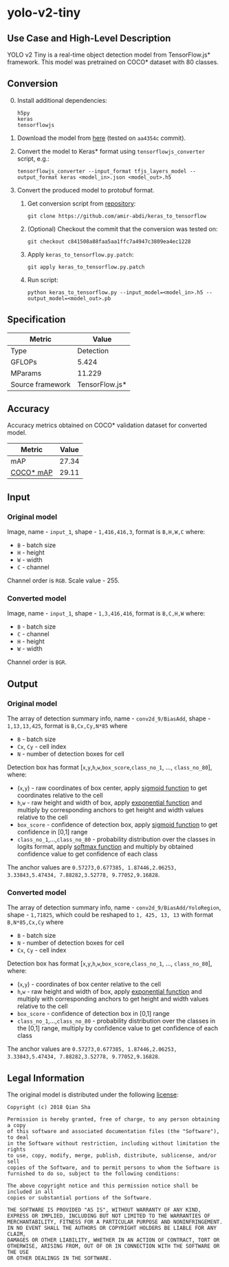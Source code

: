 # yolo-v2-tiny

## Use Case and High-Level Description

YOLO v2 Tiny is a real-time object detection model from TensorFlow.js\* framework. This model was pretrained on COCO\* dataset with 80 classes.

## Conversion

0. Install additional dependencies:
    ```
    h5py
    keras
    tensorflowjs
    ```
1. Download the model from [here](https://github.com/shaqian/tfjs-yolo-demo/tree/master/dist/model/v2tiny) (tested on `aa4354c` commit).
2. Convert the model to Keras\* format using `tensorflowjs_converter` script, e.g.:
    ```
    tensorflowjs_converter --input_format tfjs_layers_model --output_format keras <model_in>.json <model_out>.h5
    ```
3. Convert the produced model to protobuf format.

    1. Get conversion script from [repository](https://github.com/amir-abdi/keras_to_tensorflow):
        ```buildoutcfg
        git clone https://github.com/amir-abdi/keras_to_tensorflow
        ```
    1. (Optional) Checkout the commit that the conversion was tested on:
        ```
        git checkout c841508a88faa5aa1ffc7a4947c3809ea4ec1228
        ```
    1. Apply `keras_to_tensorflow.py.patch`:
        ```
        git apply keras_to_tensorflow.py.patch
        ```
    1. Run script:
        ```
        python keras_to_tensorflow.py --input_model=<model_in>.h5 --output_model=<model_out>.pb
        ```

## Specification

| Metric            | Value         |
|-------------------|---------------|
| Type              | Detection     |
| GFLOPs            | 5.424         |
| MParams           | 11.229        |
| Source framework  | TensorFlow.js\*  |

## Accuracy

Accuracy metrics obtained on COCO\* validation dataset for converted model.

| Metric | Value |
| ------ | ------|
| mAP    | 27.34 |
| [COCO\* mAP](http://cocodataset.org/#detection-eval) | 29.11 |

## Input

### Original model

Image, name - `input_1`, shape - `1,416,416,3`, format is `B,H,W,C` where:

- `B` - batch size
- `H` - height
- `W` - width
- `C` - channel

Channel order is `RGB`.
Scale value - 255.

### Converted model

Image, name - `input_1`, shape - `1,3,416,416`, format is `B,C,H,W` where:

- `B` - batch size
- `C` - channel
- `H` - height
- `W` - width

Channel order is `BGR`.

## Output

### Original model

The array of detection summary info, name - `conv2d_9/BiasAdd`,  shape - `1,13,13,425`, format is `B,Cx,Cy,N*85` where
- `B` - batch size
- `Cx`, `Cy` - cell index
- `N` - number of detection boxes for cell

Detection box has format [`x`,`y`,`h`,`w`,`box_score`,`class_no_1`, ..., `class_no_80`], where:
- (`x`,`y`) - raw coordinates of box center, apply [sigmoid function](https://en.wikipedia.org/wiki/Sigmoid_function) to get coordinates relative to the cell
- `h`,`w` - raw height and width of box, apply [exponential function](https://en.wikipedia.org/wiki/Exponential_function) and multiply by corresponding anchors to get height and width values relative to the cell
- `box_score` - confidence of detection box, apply [sigmoid function](https://en.wikipedia.org/wiki/Sigmoid_function) to get confidence in [0,1] range
- `class_no_1`,...,`class_no_80` - probability distribution over the classes in logits format, apply [softmax function](https://en.wikipedia.org/wiki/Softmax_function) and multiply by obtained confidence value to get confidence of each class

The anchor values are `0.57273,0.677385, 1.87446,2.06253, 3.33843,5.47434, 7.88282,3.52778, 9.77052,9.16828`.

### Converted model

The array of detection summary info, name - `conv2d_9/BiasAdd/YoloRegion`,  shape - `1,71825`, which could be reshaped to `1, 425, 13, 13` with format `B,N*85,Cx,Cy` where
- `B` - batch size
- `N` - number of detection boxes for cell
- `Cx`, `Cy` - cell index

Detection box has format [`x`,`y`,`h`,`w`,`box_score`,`class_no_1`, ..., `class_no_80`], where:
- (`x`,`y`) - coordinates of box center relative to the cell
- `h`,`w` - raw height and width of box, apply [exponential function](https://en.wikipedia.org/wiki/Exponential_function) and multiply with corresponding anchors to get height and width values relative to the cell
- `box_score` - confidence of detection box in [0,1] range
- `class_no_1`,...,`class_no_80` - probability distribution over the classes in the [0,1] range, multiply by confidence value to get confidence of each class

The anchor values are `0.57273,0.677385, 1.87446,2.06253, 3.33843,5.47434, 7.88282,3.52778, 9.77052,9.16828`.

## Legal Information

The original model is distributed under the following
[license](https://raw.githubusercontent.com/shaqian/tfjs-yolo/master/LICENSE):

```
Copyright (c) 2018 Qian Sha

Permission is hereby granted, free of charge, to any person obtaining a copy
of this software and associated documentation files (the "Software"), to deal
in the Software without restriction, including without limitation the rights
to use, copy, modify, merge, publish, distribute, sublicense, and/or sell
copies of the Software, and to permit persons to whom the Software is
furnished to do so, subject to the following conditions:

The above copyright notice and this permission notice shall be included in all
copies or substantial portions of the Software.

THE SOFTWARE IS PROVIDED "AS IS", WITHOUT WARRANTY OF ANY KIND,
EXPRESS OR IMPLIED, INCLUDING BUT NOT LIMITED TO THE WARRANTIES OF
MERCHANTABILITY, FITNESS FOR A PARTICULAR PURPOSE AND NONINFRINGEMENT.
IN NO EVENT SHALL THE AUTHORS OR COPYRIGHT HOLDERS BE LIABLE FOR ANY CLAIM,
DAMAGES OR OTHER LIABILITY, WHETHER IN AN ACTION OF CONTRACT, TORT OR
OTHERWISE, ARISING FROM, OUT OF OR IN CONNECTION WITH THE SOFTWARE OR THE USE
OR OTHER DEALINGS IN THE SOFTWARE.
```

